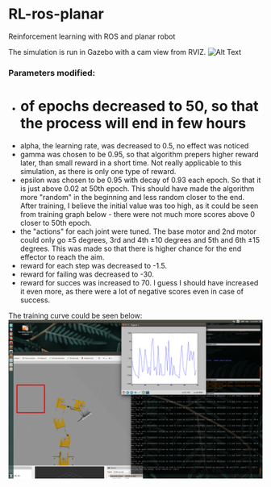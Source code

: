# RL-ros-planar
Reinforcement learning with ROS and planar robot

The simulation is run in Gazebo with a cam view from RVIZ. 
![Alt Text](https://github.com/androbaza/RL-ros-planar/blob/main/1.gif)

### Parameters modified:
* # of epochs decreased to 50, so that the process will end in few hours
* alpha, the learning rate, was decreased to 0.5, no effect was noticed
* gamma was chosen to be 0.95, so that algorithm prepers higher reward later, than small reward in a short time. Not really applicable to this simulation, as there is only one type of reward.
* epsilon was chosen to be 0.95 with decay of 0.93 each epoch. So that it is just above 0.02 at 50th epoch. This should have made the algorithm more "random" in the beginning and less random closer to the end. After training, I believe the initial value was too high, as it could be seen from training graph below - there were not much more scores above 0 closer to 50th epoch.
* the "actions" for each joint were tuned. The base motor and 2nd motor could only go ±5 degrees, 3rd and 4th ±10 degrees and 5th and 6th ±15 degrees. This was made so that there is higher chance for the end effector to reach the aim.
* reward for each step was decreased to -1.5. 
* reward for failing was decreased to -30.
* reward for succes was increased to 70. I guess I should have increased it even more, as there were a lot of negative scores even in case of success.

The training curve could be seen below:
![Alt Text](https://github.com/androbaza/RL-ros-planar/blob/main/2.png)

